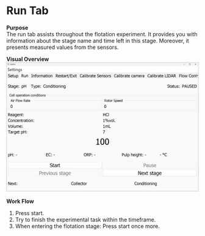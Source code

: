 # Run Tab

**Purpose**  
The run tab assists throughout the flotation experiment. It provides you with information about the stage name and time left in this stage. Moreover, it presents measured values from the sensors.

**Visual Overview**  
![run](docs/run.png)

**Work Flow**  
1. Press start.
2. Try to finish the experimental task within the timeframe.
3. When entering the flotation stage: Press start once more.